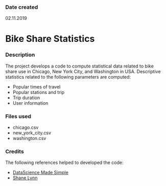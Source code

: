 ### Date created
02.11.2019

# Bike Share Statistics

### Description
The project develops a code to compute statistical data related to bike share use in Chicago, New York City, and Washington in USA. Descriptive statistics related to the following parameters are computed:
* Popular times of travel
* Popular stations and trip
* Trip duration
* User information  

### Files used
* chicago.csv
* new_york_city.csv
* washington.csv

### Credits
The following references helped to developed the code:
* [DataScience Made Simple][1]
* [Shane Lynn][2]

[1]: http://www.datasciencemadesimple.com/head-and-tail-in-python-pandas/ "Head and tail function in Python pandas (Get First N Rows & Last N Rows)"
[2]: https://www.shanelynn.ie/select-pandas-dataframe-rows-and-columns-using-iloc-loc-and-ix/#loc-selection/ "Using iloc, loc, & ix to select rows and columns in Pandas DataFrames"
